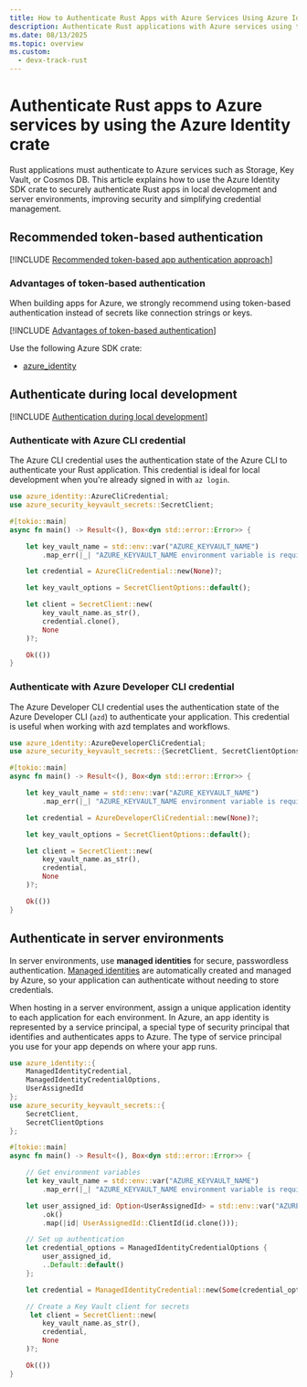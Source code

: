 ```yaml
---
title: How to Authenticate Rust Apps with Azure Services Using Azure Identity
description: Authenticate Rust applications with Azure services using the Azure Identity crate. Learn recommended approaches for local development and managed identities.
ms.date: 08/13/2025
ms.topic: overview
ms.custom:
  - devx-track-rust
---
```


# Authenticate Rust apps to Azure services by using the Azure Identity crate

Rust applications must authenticate to Azure services such as Storage, Key Vault, or Cosmos DB. This article explains how to use the Azure Identity SDK crate to securely authenticate Rust apps in local development and server environments, improving security and simplifying credential management.

## Recommended token-based authentication

[!INCLUDE [Recommended token-based app authentication approach](<../../../includes/authentication/overview-recommend-authentication-rust.md>)]

### Advantages of token-based authentication

When building apps for Azure, we strongly recommend using token-based authentication instead of secrets like connection strings or keys.

[!INCLUDE [Advantages of token-based authentication](<../../../includes/authentication/overview-advantages.md>)]

Use the following Azure SDK crate: 

* [azure_identity](https://crates.io/crates/azure_identity)

## Authenticate during local development

[!INCLUDE [Authentication during local development](<../../../includes/authentication/overview-local-environments.md>)]


### Authenticate with Azure CLI credential

The Azure CLI credential uses the authentication state of the Azure CLI to authenticate your Rust application. This credential is ideal for local development when you're already signed in with `az login`.

```rust
use azure_identity::AzureCliCredential;
use azure_security_keyvault_secrets::SecretClient;

#[tokio::main]
async fn main() -> Result<(), Box<dyn std::error::Error>> {

    let key_vault_name = std::env::var("AZURE_KEYVAULT_NAME")
        .map_err(|_| "AZURE_KEYVAULT_NAME environment variable is required")?;

    let credential = AzureCliCredential::new(None)?;

    let key_vault_options = SecretClientOptions::default();

    let client = SecretClient::new(
        key_vault_name.as_str(),
        credential.clone(),
        None
    )?;

    Ok(())
}
```

### Authenticate with Azure Developer CLI credential

The Azure Developer CLI credential uses the authentication state of the Azure Developer CLI (`azd`) to authenticate your application. This credential is useful when working with azd templates and workflows.

```rust
use azure_identity::AzureDeveloperCliCredential;
use azure_security_keyvault_secrets::{SecretClient, SecretClientOptions};

#[tokio::main]
async fn main() -> Result<(), Box<dyn std::error::Error>> {

    let key_vault_name = std::env::var("AZURE_KEYVAULT_NAME")
        .map_err(|_| "AZURE_KEYVAULT_NAME environment variable is required")?;

    let credential = AzureDeveloperCliCredential::new(None)?;

    let key_vault_options = SecretClientOptions::default();

    let client = SecretClient::new(
        key_vault_name.as_str(),
        credential,
        None
    )?;

    Ok(())
}
```

## Authenticate in server environments

In server environments, use **managed identities** for secure, passwordless authentication. [Managed identities](/entra/identity/managed-identities-azure-resources/overview) are automatically created and managed by Azure, so your application can authenticate without needing to store credentials.

When hosting in a server environment, assign a unique application identity to each application for each environment. In Azure, an app identity is represented by a service principal, a special type of security principal that identifies and authenticates apps to Azure. The type of service principal you use for your app depends on where your app runs.

```rust
use azure_identity::{
    ManagedIdentityCredential,
    ManagedIdentityCredentialOptions,
    UserAssignedId
};
use azure_security_keyvault_secrets::{
    SecretClient, 
    SecretClientOptions
};

#[tokio::main]
async fn main() -> Result<(), Box<dyn std::error::Error>> {

    // Get environment variables
    let key_vault_name = std::env::var("AZURE_KEYVAULT_NAME")
        .map_err(|_| "AZURE_KEYVAULT_NAME environment variable is required")?;

    let user_assigned_id: Option<UserAssignedId> = std::env::var("AZURE_USER_ASSIGNED_IDENTITY")
        .ok()
        .map(|id| UserAssignedId::ClientId(id.clone()));

    // Set up authentication 
    let credential_options = ManagedIdentityCredentialOptions {
        user_assigned_id,
        ..Default::default()
    };

    let credential = ManagedIdentityCredential::new(Some(credential_options))?;

    // Create a Key Vault client for secrets
     let client = SecretClient::new(
        key_vault_name.as_str(),
        credential,
        None
    )?;

    Ok(())
}
```